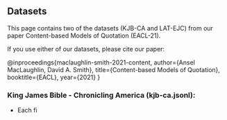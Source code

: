 ## Datasets

This page contains two of the datasets (KJB-CA and LAT-EJC) from our paper Content-based Models of Quotation (EACL-21). 

If you use either of our datasets, please cite our paper: 


@inproceedings{maclaughlin-smith-2021-content,
  author={Ansel MacLaughlin, David A. Smith},
  title={Content-based Models of Quotation},
  booktitle={EACL},
  year={2021}
}



### King James Bible - Chronicling America (kjb-ca.jsonl): 

* Each fi

